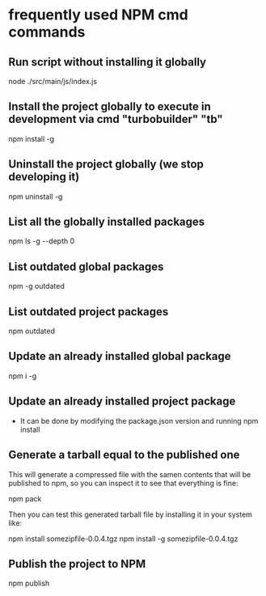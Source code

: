 # frequently used NPM cmd commands


## Run script without installing it globally

node ./src/main/js/index.js

## Install the project globally to execute in development via cmd "turbobuilder" "tb"

npm install -g

## Uninstall the project globally (we stop developing it)

npm uninstall -g

## List all the globally installed packages

npm ls -g --depth 0

## List outdated global packages

npm -g outdated

## List outdated project packages

npm outdated

## Update an already installed global package

npm i -g <packagename>

## Update an already installed project package

- It can be done by modifying the package.json version and running npm install

## Generate a tarball equal to the published one

This will generate a compressed file with the samen contents that will be published to npm, so you can inspect
it to see that everything is fine:

npm pack

Then you can test this generated tarball file by installing it in your system like:

npm install somezipfile-0.0.4.tgz
npm install -g somezipfile-0.0.4.tgz

## Publish the project to NPM

npm publish